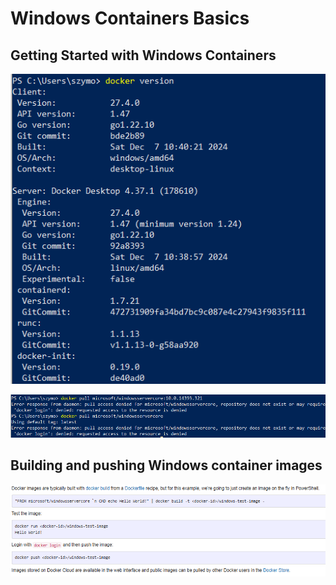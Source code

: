 # Windows Containers Basics

## Getting Started with Windows Containers

![alt text](image.png)  

![alt text](image-1.png)

## Building and pushing Windows container images

![alt text](image-2.png)
